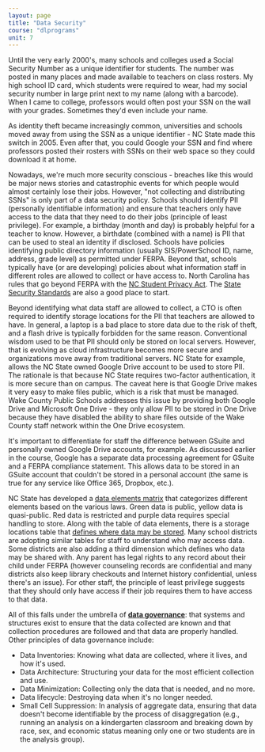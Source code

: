 ```yaml
---
layout: page
title: "Data Security"
course: "dlprograms"
unit: 7
---
```

Until the very early 2000's, many schools and colleges used a Social Security Number as a unique identifier for students. The number was posted in many places and made available to teachers on class rosters. My high school ID card, which students were required to wear, had my social security number in large print next to my name (along with a barcode). When I came to college, professors would often post your SSN on the wall with your grades. Sometimes they'd even include your name.

As identity theft became increasingly common, universities and schools moved away from using the SSN as a unique identifier - NC State made this switch in 2005. Even after that, you could Google your SSN and find where professors posted their rosters with SSNs on their web space so they could download it at home. 

Nowadays, we're much more security conscious - breaches like this would be major news stories and catastrophic events for which people would almost certainly lose their jobs. However, "not collecting and distributing SSNs" is only part of a data security policy. Schools should identify PII (personally identifiable information) and ensure that teachers only have access to the data that they need to do their jobs (principle of least privilege). For example, a birthday (month and day) is probably helpful for a teacher to know. However, a birthdate (combined with a name) is PII that can be used to steal an identity if disclosed. Schools have policies identifying public directory information (usually SIS/PowerSchool ID, name, address, grade level) as permitted under FERPA. Beyond that, schools typically have (or are developing) policies about what information staff in different roles are allowed to collect or have access to. North Carolina has rules that go beyond FERPA with the [NC Student Privacy Act](https://www.ncleg.gov/EnactedLegislation/Statutes/PDF/ByArticle/Chapter_115C/Article_29.pdf). The [State Security Standards](https://it.nc.gov/resources/cybersecurity-risk-management/initiatives/information-security-policies) are also a good place to start.

Beyond identifying what data staff are allowed to collect, a CTO is often required to identify storage locations for the PII that teachers are allowed to have. In general, a laptop is a bad place to store data due to the risk of theft, and a flash drive is typically forbidden for the same reason. Conventional wisdom used to be that PII should only be stored on local servers. However, that is evolving as cloud infrastructure becomes more secure and organizations move away from traditional servers. NC State for example, allows the NC State owned Google Drive account to be used to store PII. The rationale is that because NC State requires two-factor authentication, it is more secure than on campus. The caveat here is that Google Drive makes it very easy to make files public, which is a risk that must be managed. Wake County Public Schools addresses this issue by providing both Google Drive and Microsoft One Drive - they only allow PII to be stored in One Drive because they have disabled the ability to share files outside of the Wake County staff network within the One Drive ecosystem.

It's important to differentiate for staff the difference between GSuite and personally owned Google Drive accounts, for example. As discussed earlier in the course, Google has a separate data processing agreement for GSuite and a FERPA compliance statement. This allows data to be stored in an GSuite account that couldn't be stored in a personal account (the same is true for any service like Office 365, Dropbox, etc.).

NC State has developed a [data elements matrix][1] that categorizes different elements based on the various laws. Green data is public, yellow data is quasi-public. Red data is restricted and purple data requires special handling to store. Along with the table of data elements, there is a storage locations table that [defines where data may be stored][2]. Many school districts are adopting similar tables for staff to understand who may access data. Some districts are also adding a third dimension which defines who data may be shared with. Any parent has legal rights to any record about their child under FERPA (however counseling records are confidential and many districts also keep library checkouts and Internet history confidential, unless there's an issue). For other staff, the principle of least privilege suggests that they should only have access if their job requires them to have access to that data. 

All of this falls under the umbrella of [**data governance**](https://cybersecurity.ncsu.edu/data-management/data-management-framework/): that systems and structures exist to ensure that the data collected are known and that collection procedures are followed and that data are properly handled. Other principles of data governance include:
* Data Inventories: Knowing what data are collected, where it lives, and how it's used.
* Data Architecture: Structuring your data for the most efficient collection and use.
* Data Minimization: Collecting only the data that is needed, and no more.
* Data lifecycle: Destroying data when it's no longer needed.
* Small Cell Suppression: In analysis of aggregate data, ensuring that data doesn't become identifiable by the process of disaggregation (e.g., running an analysis on a kindergarten classroom and breaking down by race, sex, and economic status meaning only one or two students are in the analysis group).

[1]:	https://docs.google.com/spreadsheets/d/1cHJnpD7ObV3a48AIKcCe2AMRZ0MmN4GHkuZMAm1kljg/edit?gid=444925467#gid=444925467
[2]:	https://docs.google.com/spreadsheets/d/1NOV5M-ikuofzvZSQ4K0r97y9Cxk32E5g4K-vykjuq8w/edit?gid=0#gid=0
